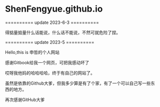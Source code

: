 
# ShenFengyue.github.io

========== update 2023-6-3 ==========

得掂量掂量什么话能说，什么话不能说，不然可就危险了捏。

========== update 2023-5 ==========

Hello,this is 申哲的个人网站

感谢Gitbook给我一个网页，可把我感动坏了

哎呀我他妈的哈哈哈哈，终于有自己的网站了。

虽然是依靠的Github大爹，但我多少算是有了个家，有了一个可以自己写一些东西的地方。

再次感谢GitHub大爹
